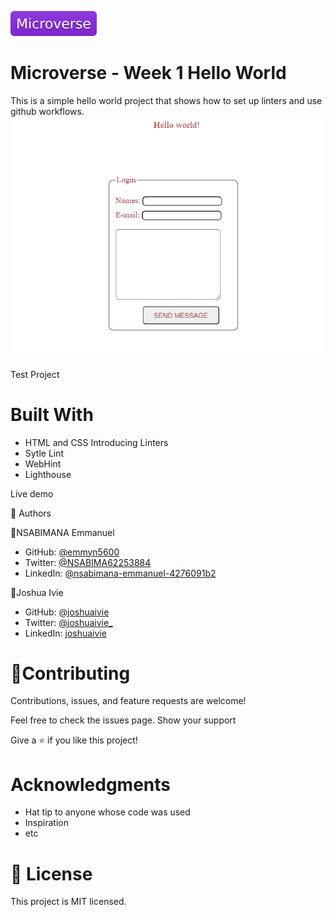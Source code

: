 
![](Microverse.svg)

# Microverse - Week 1 Hello World

This is a simple hello world project that shows how to set up linters and use github workflows.
![Screenshot](screenshot.png)

Test Project

# Built With

- HTML and CSS
Introducing Linters
- Sytle Lint
- WebHint
- Lighthouse
 
Live demo

👤 Authors

👤NSABIMANA Emmanuel
- GitHub: [@emmyn5600](https://github.com/Emmyn5600)
- Twitter: [@NSABIMA62253884](https://twitter.com/NSABIMA62253884)
- LinkedIn: [@nsabimana-emmanuel-4276091b2](https://www.linkedin.com/in/nsabimana-emmanuel-4276091b2/)



👤Joshua Ivie
- GitHub: [@joshuaivie](https://github.com/joshuaivie)
- Twitter: [@joshuaivie_](https://twitter.com/joshuaivie_)
- LinkedIn: [joshuaivie](https://linkedin.com/in/joshuaivie)


# 🤝Contributing

Contributions, issues, and feature requests are welcome!

Feel free to check the issues page. Show your support

Give a ⭐️ if you like this project!

# Acknowledgments

- Hat tip to anyone whose code was used
- Inspiration
- etc

# 📝 License 
This project is MIT licensed.